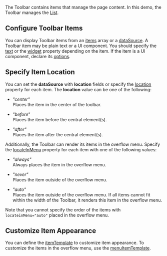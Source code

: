 The Toolbar contains items that manage the page content. In this demo, the Toolbar manages the [List](/Documentation/ApiReference/UI_Components/dxList/).
<!--split-->

## Configure Toolbar Items

You can display Toolbar items from an [items](/Documentation/ApiReference/UI_Components/dxToolbar/Configuration/items/) array or a [dataSource](/Documentation/ApiReference/UI_Components/dxToolbar/Configuration/#dataSource). A Toolbar item may be plain text or a UI component. You should specify the [text](/Documentation/ApiReference/UI_Components/dxToolbar/Configuration/items/#text) or the [widget](/Documentation/ApiReference/UI_Components/dxToolbar/Configuration/items/#widget) property depending on the item. If the item is a UI component, declare its [options](/Documentation/ApiReference/UI_Components/dxToolbar/Configuration/items/#options).

## Specify Item Location

You can set the **dataSource** with **location** fields or specify the [location](/Documentation/ApiReference/UI_Components/dxToolbar/Configuration/items/#location) property for each item. The **location** value can be one of the following:

- *"center"*  
 Places the item in the center of the toolbar.

- *"before"*  
 Places the item before the central element(s).

- *"after"*  
 Places the item after the central element(s).

Additionally, the Toolbar can render its items in the overflow menu. Specify the [locateInMenu](/Documentation/ApiReference/UI_Components/dxToolbar/Configuration/items/#locateInMenu) property for each item with one of the following values:

- *"always"*  
 Always places the item in the overflow menu.

- *"never"*  
 Places the item outside of the overflow menu.

- *"auto"*  
 Places the item outside of the overflow menu. If all items cannot fit within the width of the Toolbar, it renders this item in the overflow menu.

Note that you cannot specify the order of the items with `locateinMenu="auto"` placed in the overflow menu.

## Customize Item Appearance

You can define the [itemTemplate](/Documentation/ApiReference/UI_Components/dxToolbar/Configuration/#itemTemplate) to customize item appearance. To customize the items in the overflow menu, use the [menuItemTemplate](/Documentation/ApiReference/UI_Components/dxToolbar/Configuration/items/#menuItemTemplate).